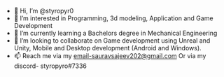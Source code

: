 - 👋 Hi, I’m @styropyr0
- 👀 I’m interested in Programming, 3d modeling, Application and Game Development 
- 🌱 I’m currently learning a Bachelors degree in Mechanical Engineering
- 💞️ I’m looking to collaborate on Game development using Unreal and Unity, Mobile and Desktop development (Android and Windows).
- 📫 Reach me via my email-sauravsajeev202@gmail.com
         Or via my discord- styropyro#7336

<!---
styropyr0/styropyr0 is a ✨ special ✨ repository because its `README.md` (this file) appears on your GitHub profile.
You can click the Preview link to take a look at your changes.
--->
